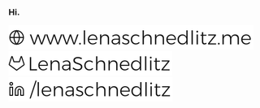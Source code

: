 ### Hi.


[![Homepage](https://github.com/LenaSchnedlitz/LenaSchnedlitz/blob/master/svg/homepage.svg)](https://www.lenaschnedlitz.me)
&nbsp; &nbsp;
[![GitLab](https://github.com/LenaSchnedlitz/LenaSchnedlitz/blob/master/svg/gitlab.svg)](https://gitlab.com/LenaSchnedlitz)
&nbsp; &nbsp;
[![LinkedIn](https://github.com/LenaSchnedlitz/LenaSchnedlitz/blob/master/svg/linkedin.svg)](https://www.linkedin.com/in/lenaschnedlitz)
